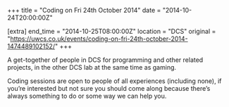 +++
title = "Coding on Fri 24th October 2014"
date = "2014-10-24T20:00:00Z"

[extra]
end_time = "2014-10-25T08:00:00Z"
location = "DCS"
original = "https://uwcs.co.uk/events/coding-on-fri-24th-october-2014-1474489102152/"
+++

A get-together of people in DCS for programming and other related projects, in the other DCS lab at the same time as gaming.

Coding sessions are open to people of all experiences (including none), if you’re interested but not sure you should come along because there’s always something to do or some way we can help you.


